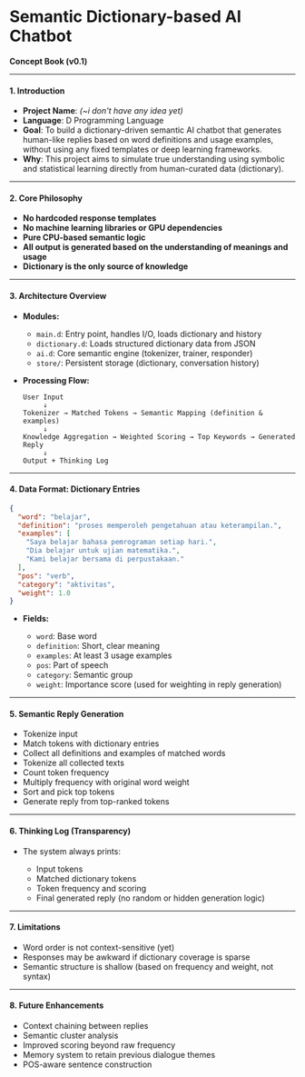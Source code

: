 # **Semantic Dictionary-based AI Chatbot**

**Concept Book (v0.1)**

---

#### **1. Introduction**

* **Project Name**: *(~i don't have any idea yet)*
* **Language**: D Programming Language
* **Goal**: To build a dictionary-driven semantic AI chatbot that generates human-like replies based on word definitions and usage examples, without using any fixed templates or deep learning frameworks.
* **Why**: This project aims to simulate true understanding using symbolic and statistical learning directly from human-curated data (dictionary).

---

#### **2. Core Philosophy**

* **No hardcoded response templates**
* **No machine learning libraries or GPU dependencies**
* **Pure CPU-based semantic logic**
* **All output is generated based on the understanding of meanings and usage**
* **Dictionary is the only source of knowledge**

---

#### **3. Architecture Overview**

* **Modules:**

  * `main.d`: Entry point, handles I/O, loads dictionary and history
  * `dictionary.d`: Loads structured dictionary data from JSON
  * `ai.d`: Core semantic engine (tokenizer, trainer, responder)
  * `store/`: Persistent storage (dictionary, conversation history)

* **Processing Flow:**

  ```
  User Input
       ↓
  Tokenizer → Matched Tokens → Semantic Mapping (definition & examples)
       ↓
  Knowledge Aggregation → Weighted Scoring → Top Keywords → Generated Reply
       ↓
  Output + Thinking Log
  ```

---

#### **4. Data Format: Dictionary Entries**

```json
{
  "word": "belajar",
  "definition": "proses memperoleh pengetahuan atau keterampilan.",
  "examples": [
    "Saya belajar bahasa pemrograman setiap hari.",
    "Dia belajar untuk ujian matematika.",
    "Kami belajar bersama di perpustakaan."
  ],
  "pos": "verb",
  "category": "aktivitas",
  "weight": 1.0
}
```

* **Fields:**

  * `word`: Base word
  * `definition`: Short, clear meaning
  * `examples`: At least 3 usage examples
  * `pos`: Part of speech
  * `category`: Semantic group
  * `weight`: Importance score (used for weighting in reply generation)

---

#### **5. Semantic Reply Generation**

* Tokenize input
* Match tokens with dictionary entries
* Collect all definitions and examples of matched words
* Tokenize all collected texts
* Count token frequency
* Multiply frequency with original word weight
* Sort and pick top tokens
* Generate reply from top-ranked tokens

---

#### **6. Thinking Log (Transparency)**

* The system always prints:

  * Input tokens
  * Matched dictionary tokens
  * Token frequency and scoring
  * Final generated reply (no random or hidden generation logic)

---

#### **7. Limitations**

* Word order is not context-sensitive (yet)
* Responses may be awkward if dictionary coverage is sparse
* Semantic structure is shallow (based on frequency and weight, not syntax)

---

#### **8. Future Enhancements**

* Context chaining between replies
* Semantic cluster analysis
* Improved scoring beyond raw frequency
* Memory system to retain previous dialogue themes
* POS-aware sentence construction


